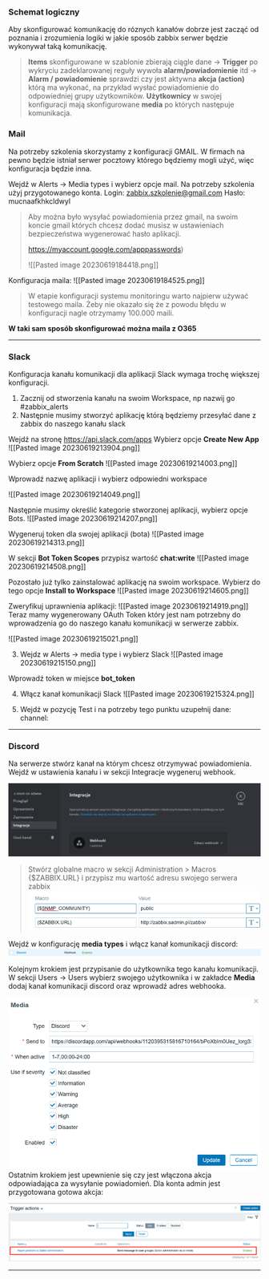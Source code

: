
### Schemat logiczny

Aby skonfigurować komunikację do róznych kanałów dobrze jest zacząć od poznania i zrozumienia logiki w jakie sposób zabbix serwer będzie wykonywał taką komunikację.

>**Items** skonfigurowane w szablonie zbierają ciągle dane -> 
  **Trigger** po wykryciu zadeklarowanej reguły wywoła **alarm/powiadomienie** itd -> 
  **Alarm / powiadomienie** sprawdzi czy jest aktywna **akcja (action)** którą ma wykonać, na przykład wysłać powiadomienie do odpowiedniej grupy użytkowników.
  **Użytkownicy** w swojej konfiguracji mają skonfigurowane **media** po których następuje komunikacja.



### Mail

Na potrzeby szkolenia skorzystamy z konfiguracji GMAIL. W firmach na pewno będzie istniał serwer pocztowy którego będziemy mogli użyć, więc konfiguracja będzie inna.

Wejdź w Alerts -> Media types i wybierz opcje mail.
Na potrzeby szkolenia użyj przygotowanego konta.
Login: zabbix.szkolenie@gmail.com
Hasło: mucnaafkhkcldwyl

> Aby można było wysyłać powiadomienia przez gmail, na swoim koncie gmail których chcesz dodać musisz w ustawieniach bezpieczeństwa wygenerować hasło aplikacji. 
> 
> https://myaccount.google.com/apppasswords)
> 
> ![[Pasted image 20230619184418.png]]

Konfiguracja maila:
![[Pasted image 20230619184525.png]]

> W etapie konfiguracji systemu monitoringu warto najpierw używać testowego maila. Żeby nie okazało się że z powodu błędu w konfiguracji nagle otrzymamy 100.000 maili. 

**W taki sam sposób skonfigurować można maila z O365**
___
### Slack 
Konfiguracja kanału komunikacji dla aplikacji Slack wymaga trochę większej konfiguracji. 

1. Zacznij od stworzenia kanału na swoim Workspace, np nazwij go #zabbix_alerts
2. Następnie musimy stworzyć aplikację którą będziemy przesyłać dane z zabbix do naszego kanału slack

Wejdź na stronę https://api.slack.com/apps
Wybierz opcje **Create New App**
![[Pasted image 20230619213904.png]]

Wybierz opcje **From Scratch**
![[Pasted image 20230619214003.png]]

Wprowadź nazwę aplikacji i wybierz odpowiedni workspace

![[Pasted image 20230619214049.png]]

Następnie musimy określić kategorie stworzonej aplikacji, wybierz opcje Bots.
![[Pasted image 20230619214207.png]]

Wygeneruj token dla swojej aplikacji (bota)
![[Pasted image 20230619214313.png]]

W sekcji **Bot Token Scopes** przypisz wartość **chat:write**
![[Pasted image 20230619214508.png]]

Pozostało już tylko zainstalować aplikację na swoim workspace. Wybierz do tego opcje **Install to Workspace**
![[Pasted image 20230619214605.png]]

Zweryfikuj uprawnienia aplikacji:
![[Pasted image 20230619214919.png]]
Teraz mamy wygenerowany OAuth Token który jest nam potrzebny do wprowadzenia go do naszego kanału komunikacji w serwerze zabbix.


![[Pasted image 20230619215021.png]]

3. Wejdz w Alerts -> media type i wybierz Slack
![[Pasted image 20230619215150.png]]

Wprowadź  token w miejsce  **bot_token**

4. Włącz kanał komunikacji Slack
![[Pasted image 20230619215324.png]]

5. Wejdź w pozycję Test i na potrzeby tego punktu uzupełnij dane:
channel: 


___
### Discord 
Na serwerze stwórz kanał na którym chcesz otrzymywać powiadomienia. Wejdź w ustawienia kanału i w sekcji Integracje wygeneruj webhook.

![Zabbix](/grafiki/media_1.png)

> Stwórz globalne macro w sekcji Administration > Macros
> {$ZABBIX.URL}  i przypisz mu wartość adresu swojego serwera zabbix
> ![Zabbix](/grafiki/media_3.png)

Wejdź w konfigurację **media types** i włącz kanał komunikacji discord:
![Zabbix](/grafiki/media_2.png)

Kolejnym krokiem jest przypisanie do użytkownika tego kanału komunikacji.
W sekcji Users -> Users wybierz swojego użytkownika i w zakładce **Media** dodaj kanał komunikacji discord oraz wprowadź adres webhooka. 

![Zabbix](/grafiki/media_4.png)
Ostatnim krokiem jest upewnienie się czy jest włączona akcja odpowiadająca za wysyłanie powiadomień. Dla konta admin jest przygotowana gotowa akcja:

![Zabbix](/grafiki/media_5.png)
___


